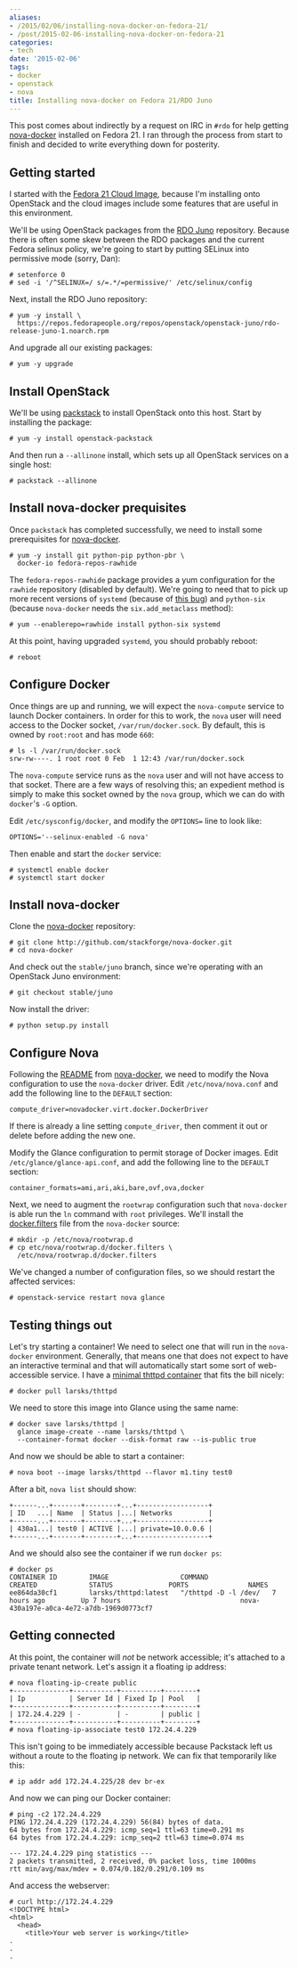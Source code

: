 ```yaml
---
aliases:
- /2015/02/06/installing-nova-docker-on-fedora-21/
- /post/2015-02-06-installing-nova-docker-on-fedora-21
categories:
- tech
date: '2015-02-06'
tags:
- docker
- openstack
- nova
title: Installing nova-docker on Fedora 21/RDO Juno
---
```


This post comes about indirectly by a request on IRC in `#rdo` for help getting [nova-docker][] installed on Fedora 21.  I ran through the process from start to finish and decided to write everything down for posterity.

## Getting started

I started with the [Fedora 21 Cloud Image][f21], because I'm
installing onto OpenStack and the cloud images include
some features that are useful in this environment.

[f21]: https://getfedora.org/en/cloud/download/

We'll be using OpenStack packages from the [RDO Juno][rdo] repository.
Because there is often some skew between the RDO packages and the
current Fedora selinux policy, we're going to start by putting SELinux
into permissive mode (sorry, Dan):

[rdo]: https://repos.fedorapeople.org/repos/openstack/openstack-juno/

    # setenforce 0
    # sed -i '/^SELINUX=/ s/=.*/=permissive/' /etc/selinux/config

Next, install the RDO Juno repository:

    # yum -y install \
      https://repos.fedorapeople.org/repos/openstack/openstack-juno/rdo-release-juno-1.noarch.rpm

And upgrade all our existing packages:

    # yum -y upgrade

## Install OpenStack

We'll be using [packstack][] to install OpenStack onto this host.
Start by installing the package:

[packstack]: https://wiki.openstack.org/wiki/Packstack

    # yum -y install openstack-packstack

And then run a `--allinone` install, which sets up all OpenStack
services on a single host:

    # packstack --allinone

## Install nova-docker prequisites

Once `packstack` has completed successfully, we need to install some
prerequisites for [nova-docker][].

[nova-docker]: https://github.com/stackforge/nova-docker

    # yum -y install git python-pip python-pbr \
      docker-io fedora-repos-rawhide

The `fedora-repos-rawhide` package provides a yum configuration for the
`rawhide` repository (disabled by default).  We're going to need that
to pick up more recent versions of `systemd` (because of [this
bug][rhbz#1187882]) and
`python-six` (because `nova-docker` needs the `six.add_metaclass`
method):

[rhbz#1187882]: https://bugzilla.redhat.com/show_bug.cgi?id=1187882

    # yum --enablerepo=rawhide install python-six systemd

At this point, having upgraded `systemd`, you should probably reboot:

    # reboot

## Configure Docker

Once things are up and running, we will expect the `nova-compute`
service to launch Docker containers.  In order for this to work, the
`nova` user will need access to the Docker socket,
`/var/run/docker.sock`.  By default, this is owned by `root:root` and
has mode `660`:

    # ls -l /var/run/docker.sock
    srw-rw----. 1 root root 0 Feb  1 12:43 /var/run/docker.sock

The `nova-compute` service runs as the `nova` user and will not have
access to that socket.  There are a few ways of resolving this; an
expedient method is simply to make this socket owned by the `nova`
group, which we can do with `docker`'s `-G` option.

Edit `/etc/sysconfig/docker`, and modify the `OPTIONS=` line to look
like:

    OPTIONS='--selinux-enabled -G nova'

Then enable and start the `docker` service:

    # systemctl enable docker
    # systemctl start docker

## Install nova-docker

Clone the [nova-docker][] repository:

    # git clone http://github.com/stackforge/nova-docker.git
    # cd nova-docker

And check out the `stable/juno` branch, since we're operating with an
OpenStack Juno environment:

    # git checkout stable/juno

Now install the driver:

    # python setup.py install

## Configure Nova

Following the [README][] from [nova-docker][], we need to modify
the Nova configuration to use the `nova-docker` driver.  Edit
`/etc/nova/nova.conf` and add the following line to the `DEFAULT`
section:

[readme]: https://github.com/stackforge/nova-docker/blob/master/README.rst

    compute_driver=novadocker.virt.docker.DockerDriver

If there is already a line setting `compute_driver`, then comment it
out or delete before adding the new one.

Modify the Glance configuration to permit storage of Docker images.
Edit `/etc/glance/glance-api.conf`, and add the following line to the
`DEFAULT` section:

    container_formats=ami,ari,aki,bare,ovf,ova,docker

Next, we need to augment the `rootwrap` configuration such that
`nova-docker` is able run the `ln` command with `root` privileges.
We'll install the [docker.filters][] file from the `nova-docker`
source:

[docker.filters]: https://github.com/stackforge/nova-docker/blob/master/etc/nova/rootwrap.d/docker.filters

    # mkdir -p /etc/nova/rootwrap.d
    # cp etc/nova/rootwrap.d/docker.filters \
      /etc/nova/rootwrap.d/docker.filters

We've changed a number of configuration files, so we should restart
the affected services:

    # openstack-service restart nova glance

## Testing things out

Let's try starting a container!  We need to select one that will run
in the `nova-docker` environment.  Generally, that means one that does
not expect to have an interactive terminal and that will automatically
start some sort of web-accessible service.  I have a [minimal thttpd
container][thttpd] that fits the bill nicely:

[thttpd]: https://registry.hub.docker.com/u/larsks/thttpd/

    # docker pull larsks/thttpd

We need to store this image into Glance using the same name:

    # docker save larsks/thttpd | 
      glance image-create --name larsks/thttpd \
      --container-format docker --disk-format raw --is-public true

And now we should be able to start a container:

    # nova boot --image larsks/thttpd --flavor m1.tiny test0

After a bit, `nova list` should show:

    +------...+-------+--------+...+------------------+
    | ID   ...| Name  | Status |...| Networks         |
    +------...+-------+--------+...+------------------+
    | 430a1...| test0 | ACTIVE |...| private=10.0.0.6 |
    +------...+-------+--------+...+------------------+

And we should also see the container if we run `docker ps`:

    # docker ps
    CONTAINER ID        IMAGE                  COMMAND                CREATED             STATUS              PORTS               NAMES
    ee864da30cf1        larsks/thttpd:latest   "/thttpd -D -l /dev/   7 hours ago         Up 7 hours                              nova-430a197e-a0ca-4e72-a7db-1969d0773cf7   

## Getting connected

At this point, the container will *not* be network accessible; it's
attached to a private tenant network.  Let's assign it a floating ip
address:

    # nova floating-ip-create public
    +--------------+-----------+----------+--------+
    | Ip           | Server Id | Fixed Ip | Pool   |
    +--------------+-----------+----------+--------+
    | 172.24.4.229 | -         | -        | public |
    +--------------+-----------+----------+--------+
    # nova floating-ip-associate test0 172.24.4.229

This isn't going to be immediately accessible because Packstack left
us without a route to the floating ip network.  We can fix that
temporarily like this:

    # ip addr add 172.24.4.225/28 dev br-ex

And now we can ping our Docker container:

    # ping -c2 172.24.4.229
    PING 172.24.4.229 (172.24.4.229) 56(84) bytes of data.
    64 bytes from 172.24.4.229: icmp_seq=1 ttl=63 time=0.291 ms
    64 bytes from 172.24.4.229: icmp_seq=2 ttl=63 time=0.074 ms

    --- 172.24.4.229 ping statistics ---
    2 packets transmitted, 2 received, 0% packet loss, time 1000ms
    rtt min/avg/max/mdev = 0.074/0.182/0.291/0.109 ms

And access the webserver:

    # curl http://172.24.4.229
    <!DOCTYPE html>
    <html>
      <head>            
        <title>Your web server is working</title>
    .
    .
    .
